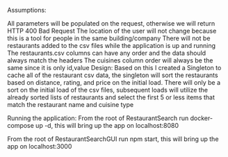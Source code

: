 Assumptions:

All parameters will be populated on the request, otherwise we will return HTTP 400 Bad Request
The location of the user will not change because this is a tool for people in the same building/company
There will not be restaurants added to the csv files while the application is up and running
The restaurants.csv columns can have any order and the data should always match the headers
The cuisines column order will always be the same since it is only id,value
Design: Based on this I created a Singleton to cache all of the restaurant csv data, the singleton will sort the restaurants based on distance, rating, and price on the initial load. There will only be a sort on the initial load of the csv files, subsequent loads will utilize the already sorted lists of restaurants and select the first 5 or less items that match the restaurant name and cuisine type

Running the application: From the root of RestaurantSearch run docker-compose up -d, this will bring up the app on localhost:8080

From the root of RestaurantSearchGUI run npm start, this will bring up the app on localhost:3000
